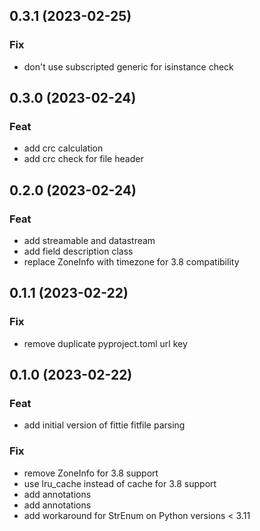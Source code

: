 ## 0.3.1 (2023-02-25)

### Fix

- don't use subscripted generic for isinstance check

## 0.3.0 (2023-02-24)

### Feat

- add crc calculation
- add crc check for file header

## 0.2.0 (2023-02-24)

### Feat

- add streamable and datastream
- add field description class
- replace ZoneInfo with timezone for 3.8 compatibility

## 0.1.1 (2023-02-22)

### Fix

- remove duplicate pyproject.toml url key

## 0.1.0 (2023-02-22)

### Feat

- add initial version of fittie fitfile parsing

### Fix

- remove ZoneInfo for 3.8 support
- use lru_cache instead of cache for 3.8 support
- add annotations
- add annotations
- add workaround for StrEnum on Python versions < 3.11
